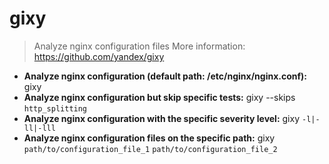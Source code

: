 # gixy
> Analyze nginx configuration files
> More information: <https://github.com/yandex/gixy>
- **Analyze nginx configuration (default path: /etc/nginx/nginx.conf):**
gixy
- **Analyze nginx configuration but skip specific tests:**
gixy --skips `http_splitting`
- **Analyze nginx configuration with the specific severity level:**
gixy `-l|-ll|-lll`
- **Analyze nginx configuration files on the specific path:**
gixy `path/to/configuration_file_1` `path/to/configuration_file_2`
